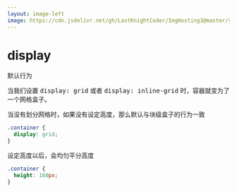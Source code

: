 ```yaml
---
layout: image-left
image: https://cdn.jsdelivr.net/gh/LastKnightCoder/ImgHosting3@master/yixiantian.6aafoagujc80.jpeg
---
```


# display

默认行为

当我们设置 <kbd>display: grid</kbd> 或者 <kbd>display: inline-grid</kbd> 时，容器就变为了一个网格盒子。

当没有划分网格时，如果没有设定高度，那么默认与块级盒子的行为一致

```css
.container {
  display: grid;
}
```

<GridBox />

设定高度以后，会均匀平分高度

```css
.container {
  height: 160px;
}
```

<GridBox
  :style="{
    height: '160px'
  }"
/>

